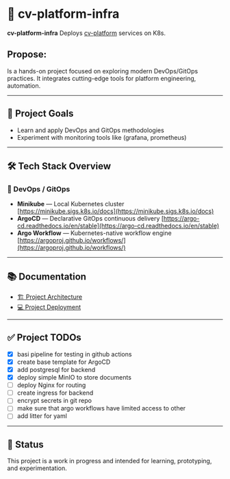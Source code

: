 # 🧠 cv-platform-infra

**cv-platform-infra** Deploys [cv-platform](https://github.com/mtb90/cv-platform) services on K8s.

## Propose:

Is a hands-on project focused on exploring modern DevOps/GitOps practices. It integrates
cutting-edge tools for platform engineering, automation.

---

## 🚀 Project Goals

- Learn and apply DevOps and GitOps methodologies
- Experiment with monitoring tools like (grafana, prometheus)

---

## 🛠️ Tech Stack Overview

### 🔧 DevOps / GitOps

- **Minikube** — Local Kubernetes cluster
  [https://minikube.sigs.k8s.io/docs](https://minikube.sigs.k8s.io/docs)
- **ArgoCD** — Declarative GitOps continuous delivery
  [https://argo-cd.readthedocs.io/en/stable](https://argo-cd.readthedocs.io/en/stable)
- **Argo Workflow** — Kubernetes-native workflow engine
  [https://argoproj.github.io/workflows/](https://argoproj.github.io/workflows/)

---

## 📚 Documentation

- [🏗️ Project Architecture](docs/project_architecture.md)
- [💻 Project Deployment](docs/project_deployment.md)

---

## ✅ Project TODOs

- [x] basi pipeline for testing in github actions
- [x] create base template for ArgoCD
- [x] add postgresql for backend
- [x] deploy simple MinIO to store documents
- [ ] deploy Nginx for routing
- [ ] create ingress for backend
- [ ] encrypt secrets in git repo
- [ ] make sure that argo workflows have limited access to other
- [ ] add litter for yaml

---

## 📍 Status

This project is a work in progress and intended for learning, prototyping, and experimentation.
